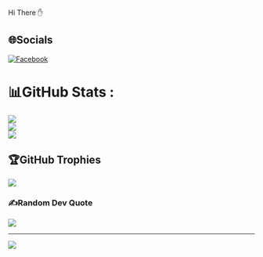 Hi There ✋



## 🌐Socials
[![Facebook](https://img.shields.io/badge/Facebook-%231877F2.svg?logo=Facebook&logoColor=white)](https://facebook.com/https://www.facebook.com/eirlysseren) 

# 📊GitHub Stats :
![](https://github-readme-stats.vercel.app/api?username=serenityeirlys&theme=dark&hide_border=false&include_all_commits=false&count_private=false)<br/>
![](https://github-readme-streak-stats.herokuapp.com/?user=serenityeirlys&theme=dark&hide_border=false)<br/>
![](https://github-readme-stats.vercel.app/api/top-langs/?username=serenityeirlys&theme=dark&hide_border=false&include_all_commits=false&count_private=false&layout=compact)

## 🏆GitHub Trophies
![](https://github-trophies.vercel.app/?username=serenityeirlys&theme=radical&no-frame=false&no-bg=false&margin-w=4)

### ✍️Random Dev Quote
![](https://quotes-github-readme.vercel.app/api?type=horizontal&theme=dark)


---
[![](https://visitcount.itsvg.in/api?id=serenityeirlys&icon=0&color=0)](https://visitcount.itsvg.in)
